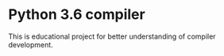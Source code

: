 # Python 3.6 compiler 
This is educational project for better understanding of compiler development.
